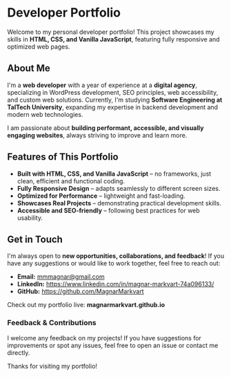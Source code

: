 # Developer Portfolio

Welcome to my personal developer portfolio! This project showcases my skills in **HTML, CSS, and Vanilla JavaScript**, featuring fully responsive and optimized web pages.

## About Me

I'm a **web developer** with a year of experience at a **digital agency**, specializing in WordPress development, SEO principles, web accessibility, and custom web solutions. Currently, I'm studying **Software Engineering at TalTech University**, expanding my expertise in backend development and modern web technologies.

I am passionate about **building performant, accessible, and visually engaging websites**, always striving to improve and learn more.

## Features of This Portfolio

- **Built with HTML, CSS, and Vanilla JavaScript** – no frameworks, just clean, efficient and functional coding.
- **Fully Responsive Design** – adapts seamlessly to different screen sizes.
- **Optimized for Performance** – lightweight and fast-loading.
- **Showcases Real Projects** – demonstrating practical development skills.
- **Accessible and SEO-friendly** – following best practices for web usability.

## Get in Touch

I'm always open to **new opportunities, collaborations, and feedback**! If you have any suggestions or would like to work together, feel free to reach out:

- **Email:** mmmagnar@gmail.com
- **LinkedIn:** https://www.linkedin.com/in/magnar-markvart-74a096133/
- **GitHub:** https://github.com/MagnarMarkvart

Check out my portfolio live: **magnarmarkvart.github.io**

### Feedback & Contributions

I welcome any feedback on my projects! If you have suggestions for improvements or spot any issues, feel free to open an issue or contact me directly.

Thanks for visiting my portfolio!
